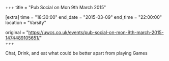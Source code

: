 +++
title = "Pub Social on Mon 9th March 2015"

[extra]
time = "18:30:00"
end_date = "2015-03-09"
end_time = "22:00:00"
location = "Varsity"

original = "https://uwcs.co.uk/events/pub-social-on-mon-9th-march-2015-1474489105651/"    
+++

Chat, Drink, and eat what could be better apart from playing Games


